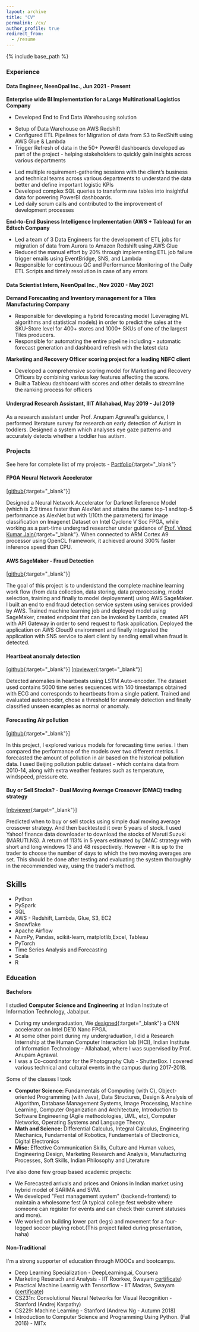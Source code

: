 ```yaml
---
layout: archive
title: "CV"
permalink: /cv/
author_profile: true
redirect_from:
  - /resume
---
```


{% include base_path %}

### **Experience**

#### **Data Engineer, NeenOpal Inc., Jun 2021 - Present**
**Enterprise wide BI Implementation for a Large Multinational Logistics Company**

+ Developed End to End Data Warehousing solution
- Setup of Data Warehouse on AWS Redshift
- Configured ETL Pipelines for Migration of data from S3 to RedShift using AWS Glue & Lambda
- Trigger Refresh of data in the 50+ PowerBI dashboards developed as part of the project - helping stakeholders to quickly gain insights across various departments
+ Led multiple requirement-gathering sessions with the client’s business and technical teams across various departments to understand the data better and define important logistic KPIs
+ Developed complex SQL queries to transform raw tables into insightful data for powering PowerBI dashboards.
+ Led daily scrum calls and contributed to the improvement of development processes

**End-to-End Business Intelligence Implementation (AWS + Tableau) for an Edtech Company**

+ Led a team of 3 Data Engineers for the development of ETL jobs for migration of data from Aurora to Amazon Redshift using AWS Glue
+ Reduced the manual effort by 20% through implementing ETL job failure trigger emails using EventBridge, SNS, and Lambda
+ Responsible for continuous QC and Performance Monitoring of the Daily ETL Scripts and timely resolution in case of any errors


#### **Data Scientist Intern, NeenOpal Inc., Nov 2020 - May 2021**

**Demand Forecasting and Inventory management for a Tiles Manufacturing Company**
+ Responsible for developing a hybrid forecasting model (Leveraging ML algorithms and statistical models) in order to predict the sales at the SKU-Store level for 400+ stores and 1000+ SKUs of one of the largest Tiles producers.
+ Responsible for automating the entire pipeline including - automatic forecast generation and dashboard refresh with the latest data


**Marketing and Recovery Officer scoring project for a leading NBFC client**
+ Developed a comprehensive scoring model for Marketing and Recovery Officers by combining various key features affecting the score.
+ Built a Tableau dashboard with scores and other details to streamline the ranking process for officers

#### **Undergrad Research Assistant, IIIT Allahabad, May 2019 - Jul 2019**

As a research assistant under Prof. Anupam Agrawal's guidance, I performed literature survey for research on early detection of Autism in toddlers. Designed a system which analyses eye gaze patterns and accurately detects whether a toddler has autism.



### **Projects**
See here for complete list of my projects - [Portfolio](https://jithendray.github.io/portfolio/){:target="_blank"}


#### **FPGA Neural Network Accelerator**
[[github](https://github.com/tirumalnaidu/opencl-hls-cnn-accelerator){:target="_blank"}]


Designed a Neural Network Accelerator for Darknet Reference Model (which is 2.9 times faster than AlexNet and attains the same top-1 and top-5 performance as AlexNet but with 1/10th the parameters) for image classification on Imagenet Dataset on Intel Cyclone V Soc FPGA, while working as a part-time undergrad researcher under guidance of [Prof. Vinod Kumar Jain](https://sites.google.com/view/dr-vinod-kumar-jain/home?authuser=0){:target="_blank"}. When connected to ARM Cortex A9 processor using OpenCL framework, it achieved around 300% faster inference speed than CPU.

#### **AWS SageMaker - Fraud Detection**
[[github](https://github.com/jithendray/aws-SageMaker-fraud-detection){:target="_blank"}]


The goal of this project is to underdstand the complete machine learning work flow (from data collection, data storing, data preprocessing, model selection, training and finally to model deployement) using AWS SageMaker. I built an end to end fraud detection service system using services provided by AWS. Trained machine learning job and deployed model using SageMaker, created endpoint that can be invoked by Lambda, created API with API Gateway in order to send request to flask application. Deployed the application on AWS Cloud9 environment and finally integrated the application with SNS service to alert client by sending email when fraud is detected.



#### **Heartbeat anomaly detection**
[[github](https://github.com/jithendray/mini--projects/tree/main/heart-ECG-anomaly-detection){:target="_blank"}]
[[nbviewer](https://nbviewer.org/github/jithendray/mini-projects/blob/main/heart-ECG-anomaly-detection/AutoEncoder_AnomalyDetection.ipynb){:target="_blank"}]


Detected anomalies in heartbeats using LSTM Auto-encoder. The dataset used contains 5000 time series sequences with 140 timestamps obtained with ECG and corresponds to heartbeats from a single patient. Trained and evaluated autoencoder, chose a threshold for anomaly detection and finally classified unseen examples as normal or anomaly.



#### **Forecasting Air pollution**
[[github](https://github.com/jithendray/forecasting-air-pollution){:target="_blank"}]


In this project, I explored various models for forecasting time series. I then compared the performance of the models over two different metrics. I forecasted the amount of pollution in air based on the historical pollution data. I used Beijing pollution public dataset - which contains data from 2010-14, along with extra weather features such as temperature, windspeed, pressure etc.




#### **Buy or Sell Stocks? - Dual Moving Average Crossover (DMAC) trading strategy**
[[nbviewer](https://nbviewer.org/github/jithendray/mini-projects/blob/main/buy-or-sell-stocks/MARUTI_DMAC.ipynb){:target="_blank"}]


Predicted when to buy or sell stocks using simple dual moving average crossover strategy. And then backtested it over 5 years of stock. I used Yahoo! finance data downloader to download the stocks of Maruti Suzuki (MARUTI.NS). A return of 113% in 5 years estimated by DMAC strategy with short and long windows 13 and 48 respectively. However - It is up to the trader to choose the number of days to which the two moving averages are set. This should be done after testing and evaluating the system thoroughly in the recommended way, using the trader’s method.


<h2>Skills</h2>

<ul class="skill-list">
	<li>Python</li>
	<li>PySpark</li>
	<li>SQL</li>
	<li>AWS - Redshift, Lambda, Glue, S3, EC2</li>
	<li>Snowflake</li>
	<li>Apache Airflow</li>
	<li> NumPy, Pandas, scikit-learn, matplotlib,Excel, Tableau</li>
	<li>PyTorch</li>
	<li>Time Series Analysis and Forecasting</li>
	<li>Scala</li>
	<li>R</li>
</ul>


### **Education**


#### **Bachelors**

I studied **Computer Science and Engineering** at Indian Institute of Information Technology, Jabalpur.

* During my undergraduation, We [designed](https://github.com/tirumalnaidu/opencl-hls-cnn-accelerator){:target="_blank"} a CNN accelerator on Intel DE10 Nano FPGA.
* At some other point during my undergraduation, I did a Research Internship at the Human Computer Interaction lab (HCI), Indian Institute of Information Technology - Allahabad, where I was supervised by Prof. Anupam Agrawal.
* I was a Co-coordinator for the Photography Club - ShutterBox. I covered various technical and cultural events in the campus during 2017-2018.


Some of the classes I took
* **Computer Science:** Fundamentals of Computing (with C), Object-oriented Programming (with Java), Data Structures, Design & Analysis of Algorithm, Database Management Systems, Image Processing, Machine Learning, Computer Organization and Architecture, Introduction to Software Engineering (Agile methodologies, UML, etc), Computer Networks, Operating Systems and Language Theory.
* **Math and Science:** Differential Calculus, Integral Calculus, Engineering Mechanics, Fundamental of Robotics, Fundamentals of Electronics, Digital Electronics
* **Misc:** Effective Communication Skills, Culture and Human values, Engineering Design, Marketing Research and Analysis, Manufacturing Processes, Soft Skills, Indian Philosophy and Literature

I've also done few group based academic projects:
* We Forecasted arrivals and prices and Onions in Indian market using hybrid model of SARIMA and SVM.
* We developed "Fest management system" (backend+frontend) to maintain a wholesome fest (A typical college fest website where someone can register for events and can check their current statuses and more).
* We worked on building lower part (legs) and movement for a four-legged soccer playing robot.(This project failed during presentation, haha)


#### **Non-Traditional**

I'm a strong supporter of education through MOOCs and bootcamps.
* Deep Learning Specialization - DeepLearning.ai, Coursera
* Marketing Reserach and Analysis - IIT Roorkee, Swayam [certificate](https://drive.google.com/file/d/1fs9FRNUo6FU38GZ7omSjEvK-c_WkGQMs/view))
* Practical Machine Learnig with Tensorflow - IIT Madras, Swayam ([certificate](https://drive.google.com/file/d/1xRh1FQtjkVmhthW2E6tGnRgPb3tdj0-R/view))
* CS231n: Convolutional Neural Networks for Visual Recognition - Stanford (Andrej Karpathy)
* CS229: Machine Learning - Stanford (Andrew Ng - Autumn 2018)
* Introduction to Computer Science and Programming Using Python. (Fall 2016) - MITx